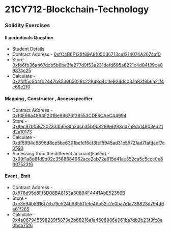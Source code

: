 # 21CY712-Blockchain-Technology

### Solidity Exercises
#### II periodicals  Question
- Student Details
- Contract Address - [0xfC4B6F128f89A8f05036713ce1214074A2674af0](https://goerli.etherscan.io/tx/0x1403391a4b9421a80554eb5b5145f023e10eb3dc803d7bbf3038c661cb0894fb)
 - Store - [0xfb6fb36a467dcb5b0be3fe277d0f53a231defd695a6221c4d84f39de89874c25](https://goerli.etherscan.io/tx/0xfb6fb36a467dcb5b0be3fe277d0f53a231defd695a6221c4d84f39de89874c25)
- Calculate - [0x2fdf5c644fb2447b853065028c22848d4c1fe934dc03aa83f8b6a21f4c69c2f0](https://goerli.etherscan.io/tx/0x2fdf5c644fb2447b853065028c22848d4c1fe934dc03aa83f8b6a21f4c69c2f0)

#### Mapping , Constructor , Accessspecifier
- Contract Address - [0xf0E98a4894F201Be99676f38553CDE6CAeC44994](https://goerli.etherscan.io/tx/0x9328720e6ab757cd067fe41696d653cc604d4c5f9714b08ba6183e137ac951f1)
- Store - [0x8ec97bf58720733356e8fa2dcb35b0b8288e6f83dd7a9cb14903ed21d2a10173](https://goerli.etherscan.io/tx/0x8ec97bf58720733356e8fa2dcb35b0b8288e6f83dd7a9cb14903ed21d2a10173)
- Calculate - [0xdf5994c8898d8ce5bc6301befe16cf3fcf5945ad31e5572fad7fafdacf7c0590](https://goerli.etherscan.io/tx/0xdf5994c8898d8ce5bc6301befe16cf3fcf5945ad31e5572fad7fafdacf7c0590)
- Accessing from the different account(Failed) - [0x99f1a8d81d9d02c3588884962ace2eb72e815d41ae352ca5c5cce0e8007523f6](https://goerli.etherscan.io/tx/0x99f1a8d81d9d02c3588884962ace2eb72e815d41ae352ca5c5cce0e8007523f6)
#### Event , Emit
- Contract Address - [0x576d95d8Ff5D08BA8153a30894F4441AbE52356B](https://goerli.etherscan.io/tx/0xf8cc78b06847a93fe6f4b4fed8a32725a55d17f1271131a8e23eb08b850e9516)
- Store - [0xc3e94b5616f7cb79c524b685511efe46b52c2e0ba7e1a738823d794d6e61f265](https://goerli.etherscan.io/tx/0xc3e94b5616f7cb79c524b685511efe46b52c2e0ba7e1a738823d794d6e61f265)
- Calculate - [ 0x4a067945598239f5873e2b68216a1a4508986e961ba7db2b23f3fc8e0bcb75f6](https://goerli.etherscan.io/tx/0x4a067945598239f5873e2b68216a1a4508986e961ba7db2b23f3fc8e0bcb75f6)
